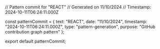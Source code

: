 // Pattern commit for "REACT"
// Generated on 11/10/2024
// Timestamp: 2024-10-11T06:24:11.000Z

const patternCommit = {
  text: "REACT",
  date: "11/10/2024",
  timestamp: "2024-10-11T06:24:11.000Z",
  type: "pattern-generation",
  purpose: "GitHub contribution graph pattern"
};

export default patternCommit;
